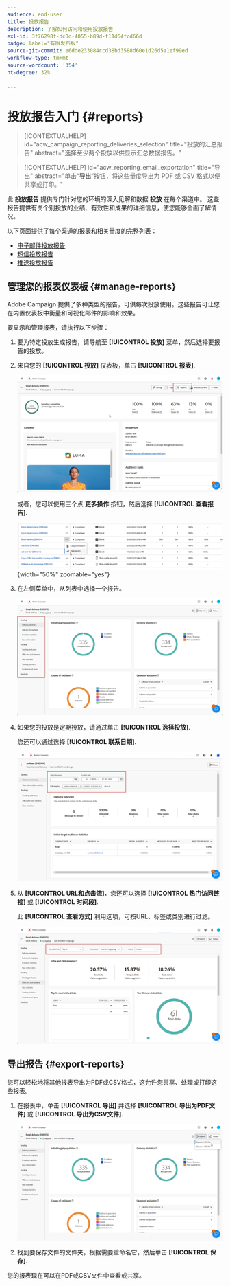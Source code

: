 ```yaml
---
audience: end-user
title: 投放报告
description: 了解如何访问和使用投放报告
exl-id: 3f76298f-dc0d-4055-b89d-f11d64fcd66d
badge: label="有限发布版"
source-git-commit: e6dde233084ccd38bd3588d60e1d26d5a1ef99ed
workflow-type: tm+mt
source-wordcount: '354'
ht-degree: 32%

---
```


# 投放报告入门 {#reports}

>[!CONTEXTUALHELP]
>id="acw_campaign_reporting_deliveries_selection"
>title="投放的汇总报告"
>abstract="选择至少两个投放以供显示汇总数据报告。"

>[!CONTEXTUALHELP]
>id="acw_reporting_email_exportation"
>title="导出"
>abstract="单击“**导出**”按钮，将这些量度导出为 PDF 或 CSV 格式以便共享或打印。"

此 **投放报告** 提供专门针对您的环境的深入见解和数据 **投放** 在每个渠道中。 这些报告提供有关个别投放的业绩、有效性和成果的详细信息，使您能够全面了解情况。

以下页面提供了每个渠道的报表和相关量度的完整列表：

* [电子邮件投放报告](email-report.md)
* [短信投放报告](sms-report.md)
* [推送投放报告](push-report.md)

## 管理您的报表仪表板 {#manage-reports}

Adobe Campaign 提供了多种类型的报告，可供每次投放使用。这些报告可让您在内置仪表板中衡量和可视化邮件的影响和效果。

要显示和管理报表，请执行以下步骤：

1. 要为特定投放生成报告，请导航至 **[!UICONTROL 投放]** 菜单，然后选择要报告的投放。

1. 来自您的 **[!UICONTROL 投放]** 仪表板，单击 **[!UICONTROL 报表]**.

   ![](assets/manage_delivery_report_1.png)

   或者，您可以使用三个点 **更多操作** 按钮，然后选择 **[!UICONTROL 查看报告]**.

   ![](assets/manage_delivery_report_2.png){width="50%" zoomable="yes"}

1. 在左侧菜单中，从列表中选择一个报告。

   ![](assets/manage_delivery_report_3.png)

1. 如果您的投放是定期投放，请通过单击 **[!UICONTROL 选择投放]**.

   您还可以通过选择 **[!UICONTROL 联系日期]**.

   ![](assets/delivery-recurring.png)

1. 从 **[!UICONTROL URL和点击流]**，您还可以选择 **[!UICONTROL 热门访问链接]** 或 **[!UICONTROL 时间段]**.

   此 **[!UICONTROL 查看方式]** 利用选项，可按URL、标签或类别进行过滤。

   ![](assets/manage_delivery_report_5.png)

## 导出报告 {#export-reports}

您可以轻松地将其他报表导出为PDF或CSV格式，这允许您共享、处理或打印这些报表。

1. 在报表中，单击 **[!UICONTROL 导出]** 并选择 **[!UICONTROL 导出为PDF文件]** 或 **[!UICONTROL 导出为CSV文件]**.

   ![](assets/export_delivery_report.png)

1. 找到要保存文件的文件夹，根据需要重命名它，然后单击 **[!UICONTROL 保存]**.

您的报表现在可以在PDF或CSV文件中查看或共享。

